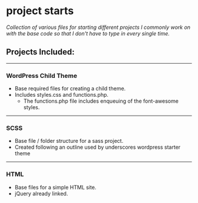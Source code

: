 # project starts

*Collection of various files for starting different projects I commonly work on with the base code so that I don't have to type in every single time.*

## Projects Included:
______
### WordPress Child Theme
* Base required files for creating a child theme. 
* Includes styles.css and functions.php. 
    * The functions.php file includes enqueuing of the font-awesome styles.
________
### SCSS
* Base file / folder structure for a sass project.
* Created following an outline used by underscores wordpress starter theme
________
### HTML
* Base files for a simple HTML site.
* jQuery already linked.